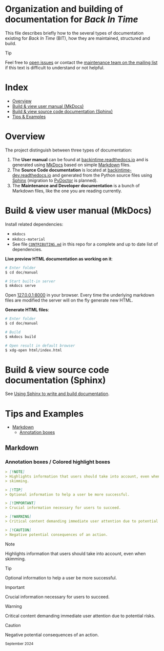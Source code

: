 <!--
SPDX-FileCopyrightText: © 2024 Christian Buhtz <c.buhtz@posteo.jp>

SPDX-License-Identifier: GPL-2.0-or-later

This file is part of the program "Back In Time" which is released under GNU
General Public License v2 (GPLv2). See LICENSES folder or go to
<https://spdx.org/licenses/GPL-2.0-or-later.html>
-->

# Organization and building of documentation for _Back In Time_
This file describes briefly how to the several types of documentation existing
for _Back In Time_ (BIT), how they are maintained, structured and build.

> [!TIP]
> Feel free to [open issues](https://github.com/bit-team/backintime/issues)
> or contact the
> [maintenance team on the mailing list](https://mail.python.org/mailman3/lists/bit-dev.python.org/)
> if this text is difficult to understand or not helpful.

# Index

<!-- TOC start (generated with https://github.com/derlin/bitdowntoc) -->
- [Overview](#overview)
- [Build & view user manual (MkDocs)](#build--view-user-manual-mkdocs)
- [Build & view source code documentation (Sphinx)](#build--view-source-code-documentation-sphinx)
- [Tips & Examples](#tips-and-examples)
<!-- TOC end -->

# Overview

The project distinguish between three types of documentation:

1. The **User manual** can be found at
   [backintime.readthedocs.io](http://backintime.readthedocs.io) and is
   generated using [MkDocs](https://www.mkdocs.org) based on simple
   [Markdown](https://en.wikipedia.org/wiki/Markdown) files.
2. The **Source Code documentation** is located at 
   [backintime-dev.readthedocs.io](http://backintime-dev.readthedocs.io) and
   generated from the Python source files using
   [Sphinx](https://www.sphinx-doc.org) (migration to
   [PyDoctor](https://pydoctor.readthedocs.io) is planned).
3. The **Maintenance and Developer documentation** is a bunch of Markdown
   files, like the one you are reading currently.


# Build & view user manual (MkDocs)

Install related dependencies:
  - `mkdocs`
  - `mkdocs-material`
  - See file [`CONTRIBUTING.md`](../../CONTRIBUTING.md) in this repo for a
    complete and up to date list of dependencies.

**Live preview HTML documentation as working on it**:

```sh
# Enter folder
$ cd doc/manual

# Start built-in server
$ mkdocs serve
```
Open [127.0.0.1:8000](http://127.0.0.1:8000) in your browser. Every time the
underlying markdown files are modified the server will on the fly generate new
HTML.

**Generate HTML files**:

```sh
# Enter folder
$ cd doc/manual

# Build
$ mkdocs build

# Open result in default browser
$ xdg-open html/index.html
```

# Build & view source code documentation (Sphinx)

See [Using Sphinx to write and build documentation](1b_doc_sphinx_howto.md).

# Tips and Examples
- [Markdown](#markdown)
  - [Annotation boxes](#annotation-boxes--colored-highlight-boxes)

## Markdown
### Annotation boxes / Colored highlight boxes
``` markdown
> [!NOTE]  
> Highlights information that users should take into account, even when
> skimming.

> [!TIP]
> Optional information to help a user be more successful.

> [!IMPORTANT]  
> Crucial information necessary for users to succeed.

> [!WARNING]  
> Critical content demanding immediate user attention due to potential risks.

> [!CAUTION]
> Negative potential consequences of an action.
```

> [!NOTE]  
> Highlights information that users should take into account, even when
> skimming.

> [!TIP]
> Optional information to help a user be more successful.

> [!IMPORTANT]
> Crucial information necessary for users to succeed.

> [!WARNING]
> Critical content demanding immediate user attention due to potential risks.

> [!CAUTION]
> Negative potential consequences of an action.

<sub>September 2024</sub>
